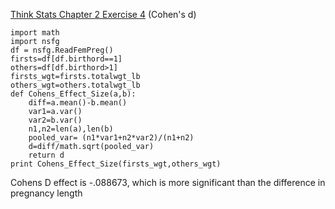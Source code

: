 [Think Stats Chapter 2 Exercise 4](http://greenteapress.com/thinkstats2/html/thinkstats2003.html#toc24) (Cohen's d)

>>    
```   
import math                                   
import nsfg
df = nsfg.ReadFemPreg()   
firsts=df[df.birthord==1]   
others=df[df.birthord>1]   
firsts_wgt=firsts.totalwgt_lb
others_wgt=others.totalwgt_lb   
def Cohens_Effect_Size(a,b):
    diff=a.mean()-b.mean()   
    var1=a.var()
    var2=b.var()
    n1,n2=len(a),len(b)
    pooled_var= (n1*var1+n2*var2)/(n1+n2)
    d=diff/math.sqrt(pooled_var)
    return d   
print Cohens_Effect_Size(firsts_wgt,others_wgt)
```   
Cohens D effect is -.088673, which is more significant than the difference in pregnancy length  
